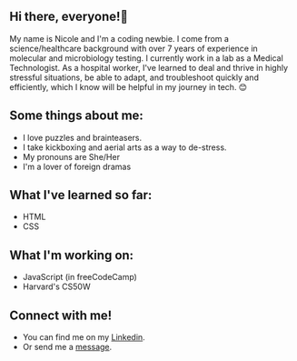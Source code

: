 ## Hi there, everyone!👋

My name is Nicole and I'm a coding newbie. I come from a science/healthcare background with over 7 years of experience in molecular and microbiology testing. I currently work in a lab as a Medical Technologist. As a hospital worker, I've learned to deal and thrive in highly stressful situations, be able to adapt, and troubleshoot quickly and efficiently, which I know will be helpful in my journey in tech. 😊

## Some things about me: 
- I love puzzles and brainteasers.
- I take kickboxing and aerial arts as a way to de-stress.
- My pronouns are She/Her
- I'm a lover of foreign dramas

## What I've learned so far:
- HTML
- CSS

## What I'm working on:
 - JavaScript (in freeCodeCamp)
 - Harvard's CS50W

## Connect with me!
 - You can find me on my [Linkedin](https://www.linkedin.com/in/nicole-payne-60615343/).
 - Or send me a [message](nicole1rock@gmail.com).

<!--
**Npcodes1/Npcodes1** is a ✨ _special_ ✨ repository because its `README.md` (this file) appears on your GitHub profile.

-->
